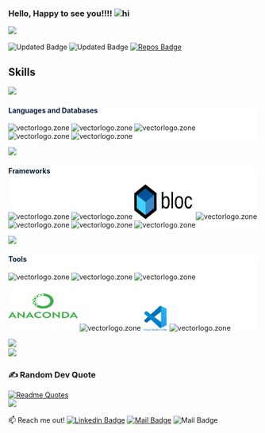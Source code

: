 ### Hello, Happy to see you!!!! <img src="https://user-images.githubusercontent.com/1303154/88677602-1635ba80-d120-11ea-84d8-d263ba5fc3c0.gif" width="28px" height="28px" alt="hi">

<a href="https://elangosubramani.github.io"><img src="elgif.gif"></a>

<!-- 
<img src="elgif.gif"> -->

<!-- retro visitor counter -->

<!-- <p align="center"> 
  <img src="https://profile-counter.glitch.me/ElangoSubramani/count.svg"/>
</p> -->

<!-- ![Updated Badge](https://badges.pufler.dev/updated/ElangoSubramani/git-badges)&nbsp;&nbsp; -->

![Updated Badge](https://komarev.com/ghpvc/?username=ElangoSubramani&label=Profile%20views&color=0e75b6&style=flat) ![Updated Badge](https://badges.pufler.dev/commits/yearly/ElangoSubramani)  [![Repos Badge](https://badges.pufler.dev/repos/ElangoSubramani)](https://badges.pufler.dev)




 <section id="skills" class="services">
    <div class="container">
      <div class="section-title">
        <h2>Skills</h2>
      </div>
      <div class="row">
      <img src="https://user-images.githubusercontent.com/73097560/115834477-dbab4500-a447-11eb-908a-139a6edaec5c.gif">
        <div class="col-lg-12" data-aos="fade-up">
          <div class="col-md-12 mt-4 mt-md-0 icon-box" data-aos="fade-up" data-aos-delay="100" style="background:#fff">
            <h4 style="text-align:left;color:#09203a">Languages and Databases</h4>
                <p style="text-align:left;">
                  <img src="https://www.vectorlogo.zone/logos/python/python-horizontal.svg" alt="vectorlogo.zone" height="50" width="150">
                  <img src="https://www.vectorlogo.zone/logos/java/java-horizontal.svg" alt="vectorlogo.zone" height="50" width="120">
                  <img src="https://www.vectorlogo.zone/logos/flutterio/flutterio-ar21.svg" alt="vectorlogo.zone" height="70" width="130">
                  <img src="https://www.vectorlogo.zone/logos/mongodb/mongodb-ar21.svg" alt="vectorlogo.zone" height="90" width="130">
                  <img src="https://www.vectorlogo.zone/logos/postgresql/postgresql-horizontal.svg" alt="vectorlogo.zone" height="50" width="190">
                </p>
            </div>
            <img src="https://user-images.githubusercontent.com/73097560/115834477-dbab4500-a447-11eb-908a-139a6edaec5c.gif">
            <div class="col-md-12 mt-4 mt-md-0 icon-box" data-aos="lefade-up" data-aos-delay="100" style="background:#fff">
              <h4 style="text-align:left;color:#09203a">Frameworks</h4>
                <p style="text-align:left;">
                  <img src="https://www.vectorlogo.zone/logos/plot_ly/plot_ly-ar21.svg" alt="vectorlogo.zone">
                  <img src="https://www.vectorlogo.zone/logos/pocoo_flask/pocoo_flask-ar21.svg" alt="vectorlogo.zone">
                  <img src="flutter_bloc_logo_full.png" alt="vectorlogo.zone"height="70" width="120">
                  <img src="https://raw.githubusercontent.com/valohai/ml-logos/master/pandas.svg" alt="vectorlogo.zone"  height="90" width="130">
                  <img src="https://www.vectorlogo.zone/logos/numpy/numpy-ar21.svg" alt="vectorlogo.zone"  height="90" width="130">
                  <img src="https://raw.githubusercontent.com/valohai/ml-logos/master/pandas.svg" alt="vectorlogo.zone"  height="90" width="130">
                  <img src="https://www.vectorlogo.zone/logos/tensorflow/tensorflow-ar21.svg" alt="vectorlogo.zone">
              </p>
          </div>
          <img src="https://user-images.githubusercontent.com/73097560/115834477-dbab4500-a447-11eb-908a-139a6edaec5c.gif">
          <div class="col-md-12 mt-4 mt-md-0 icon-box" data-aos="lefade-up" data-aos-delay="100" style="background:#fff">
              <h4 style="text-align:left;color:#09203a">Tools</h4>
                <p style="text-align:left;">
                  <img src="https://www.vectorlogo.zone/logos/git-scm/git-scm-ar21.svg" alt="vectorlogo.zone">
                  <img src="https://www.vectorlogo.zone/logos/amazon_aws/amazon_aws-ar21.svg" alt="vectorlogo.zone">
                  <img src="https://www.vectorlogo.zone/logos/canva/canva-ar21.svg" alt="vectorlogo.zone">
                  <img src="https://raw.githubusercontent.com/devicons/devicon/master/icons/anaconda/anaconda-original-wordmark.svg" alt="vectorlogo.zone" height="100" width="140">
                  <img src="https://www.vectorlogo.zone/logos/github/github-tile.svg" alt="vectorlogo.zone" height="50" width="50">
                  <img src="https://raw.githubusercontent.com/devicons/devicon/master/icons/vscode/vscode-original-wordmark.svg" alt="vectorlogo.zone" height="50" width="50">        
                  <img src="https://www.vectorlogo.zone/logos/jupyter/jupyter-ar21.svg" alt="vectorlogo.zone">
              </p>
          </div>
          <img src="https://user-images.githubusercontent.com/73097560/115834477-dbab4500-a447-11eb-908a-139a6edaec5c.gif">
        </div>
      </div>
    </div>
  </section>







<img src="https://user-images.githubusercontent.com/73097560/115834477-dbab4500-a447-11eb-908a-139a6edaec5c.gif">


### ✍️ Random Dev Quote
[![Readme Quotes](https://quotes-github-readme.vercel.app/api?type=horizontal)]()
<br>
<img src="https://user-images.githubusercontent.com/73097560/115834477-dbab4500-a447-11eb-908a-139a6edaec5c.gif">



:mailbox: Reach me out!
  [![Linkedin Badge](https://img.shields.io/badge/-ELANGO_S-0e76a8?style=flat&labelColor=0e76a8&logo=linkedin&logoColor=white)](https://www.linkedin.com/in/elangosubramani/) [![Mail Badge](https://img.shields.io/badge/-elangoraj651@gmail.com-c0392b?style=flat&labelColor=c0392b&logo=gmail&logoColor=white)](mailto:elangoraj651@gmail.com) ![Mail Badge](https://img.shields.io/badge/-+91_9788371912-0e76a8?style=flat&labelColor=0e76a8&logo=telegram&logoColor=white)





<!-- https://badges.pufler.dev/commits/monthly/ElangoSubramani -->




